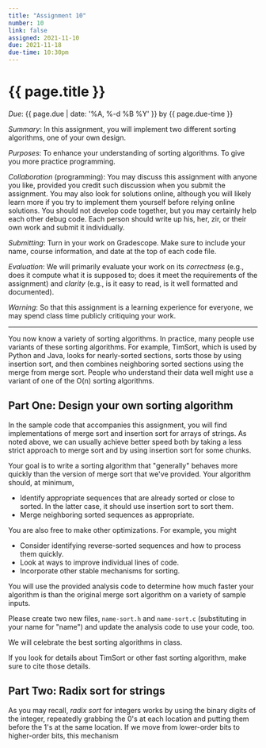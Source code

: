 ```yaml
---
title: "Assignment 10"
number: 10
link: false
assigned: 2021-11-10
due: 2021-11-18
due-time: 10:30pm
---
```

# {{ page.title }}

*Due*: {{ page.due | date: '%A, %-d %B %Y' }} by {{ page.due-time }}

*Summary*: In this assignment, you will implement two different sorting
algorithms, one of your own design.

*Purposes*: To enhance your understanding of sorting algorithms.  To give
you more practice programming.

*Collaboration* (programming): You may discuss this assignment with
anyone you like, provided you credit such discussion when you submit
the assignment.  You may also look for solutions online, although
you will likely learn more if you try to implement them yourself
before relying online solutions.  You should not develop code
together, but you may certainly help each other debug code.  Each
person should write up his, her, zir, or their own work and submit
it individually.

*Submitting*: Turn in your work on Gradescope.  Make sure to include
your name, course information, and date at the top of each code
file.

*Evaluation*: We will primarily evaluate your work on its *correctness*
(e.g., does it compute what it is supposed to; does it meet the
requirements of the assignment) and *clarity* (e.g., is it easy to read,
is it well formatted and documented).  

*Warning*: So that this assignment is a learning experience for everyone,
we may spend class time publicly critiquing your work.

---

You now know a variety of sorting algorithms.  In practice, many 
people use variants of these sorting algorithms.  For example,
TimSort, which is used by Python and Java, looks for nearly-sorted
sections, sorts those by using insertion sort, and then combines
neighboring sorted sections using the merge from merge sort.  People
who understand their data well might use a variant of one of the
O(n) sorting algorithms.

## Part One: Design your own sorting algorithm

In the sample code that accompanies this assignment, you will find
implementations of merge sort and insertion sort for arrays of
strings.  As noted above, we can usually achieve better speed both
by taking a less strict approach to merge sort and by using insertion
sort for some chunks.

Your goal is to write a sorting algorithm that "generally" behaves
more quickly than the version of merge sort that we've provided.  Your
algorithm should, at minimum,

* Identify appropriate sequences that are already sorted or close to
  sorted.  In the latter case, it should use insertion sort to sort
  them.
* Merge neighboring sorted sequences as appropriate.

You are also free to make other optimizations.  For example, you
might

* Consider identifying reverse-sorted sequences and how to process them quickly.
* Look at ways to improve individual lines of code.
* Incorporate other stable mechanisms for sorting.

You will use the provided analysis code to determine how much faster
your algorithm is than the original merge sort algorithm on a variety
of sample inputs.

Please create two new files, `name-sort.h` and `name-sort.c`
(substituting in your name for "name") and update the analysis code
to use your code, too.

We will celebrate the best sorting algorithms in class.

If you look for details about TimSort or other fast sorting algorithm,
make sure to cite those details.

## Part Two: Radix sort for strings

As you may recall, *radix sort* for integers works by using the binary
digits of the integer, repeatedly grabbing the 0's at each location and
putting them before the 1's at the same location.  If we move from lower-order
bits to higher-order bits, this mechanism 

